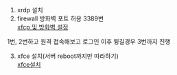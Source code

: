 1. xrdp 설치
2. firewall 방화벽 포트 허용 3389번   
[xfcp 및 방화벽 설정](https://www.how2shout.com/linux/how-to-connect-rocky-linux-8-via-windows-rdp-protocol/)   

1번, 2번하고 원격 접속해보고 로그인 이후 튕길경우 3번까지 진행

3. xfce 설치(서버 reboot까지만 따라하기)   
[xfce설치](https://www.linuxcapable.com/ko/Rocky-Linux-8%EC%97%90-xfce-%EB%8D%B0%EC%8A%A4%ED%81%AC%ED%83%91%EC%9D%84-%EC%84%A4%EC%B9%98%ED%95%98%EB%8A%94-%EB%B0%A9%EB%B2%95/) 